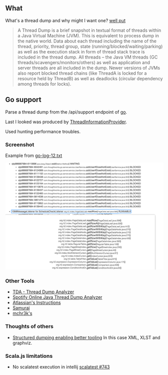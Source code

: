 ## What
What's a thread dump and why might I want one? [well put](http://www.ateam-oracle.com/analyzing-thread-dumps-in-middleware-part-1-2/)

> A Thread Dump is a brief snapshot in textual format of threads within a Java Virtual Machine (JVM). This is equivalent to process dump in the native world. Data about each thread including the name of the thread, priority, thread group, state (running/blocked/waiting/parking) as well as the execution stack in form of thread stack trace is included in the thread dump. All threads – the Java VM threads (GC threads/scavengers/monitors/others) as well as application and server threads are all included in the dump. Newer versions of JVMs also report blocked thread chains (like ThreadA is locked for a resource held by ThreadB) as well as deadlocks (circular dependency among threads for locks).

## Go support

Parse a thread dump from the /api/support endpoint of [go](https://github.com/gocd/gocd).

Last I looked was produced by [ThreadInformationProvider](https://github.com/gocd/gocd/blob/master/server/src/com/thoughtworks/go/server/service/support/ThreadInformationProvider.java).

Used hunting performance troubles.

### Screenshot

Example from [go-log-12.txt](https://raw.githubusercontent.com/binaryfoo/jstack/master/src/test/resources/go-log-12.txt)

![Screenshot](screenshot.png "Example from go-log-12.txt")

### Other Tools

* [TDA - Thread Dump Analyzer](https://java.net/projects/tda/)
* [Spotify Online Java Thread Dump Analyzer](http://spotify.github.io/threaddump-analyzer/)
* [Atlassian's Instructions](https://confluence.atlassian.com/doc/generating-a-thread-dump-externally-182158040.html)
* [Samurai](http://samuraism.jp/samurai/en/index.html)
* [mchr3k's](https://mchr3k.github.io/javathreaddumpanalyser/)

### Thoughts of others

* [Structured dumping enabling better tooling](http://www.outerthoughts.com/threaddumps/thread_dumps.html) In this case XML, XLST and graphviz.

### Scala.js limitations

* No scalatest execution in intellij [scalatest #743](https://github.com/scalatest/scalatest/issues/743)